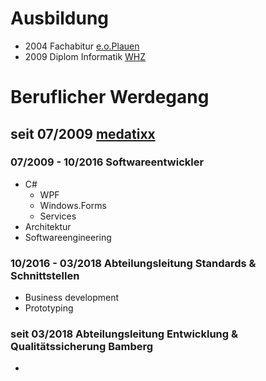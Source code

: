 # Ausbildung
- 2004 Fachabitur [e.o.Plauen](http://www.bsz-eoplauen.de/)
- 2009 Diplom Informatik [WHZ](https://www.fh-zwickau.de/)

# Beruflicher Werdegang
## seit 07/2009 [medatixx](https://www.medatixx.de/)
###   07/2009 - 10/2016 Softwareentwickler
  - C#
    - WPF
    - Windows.Forms
    - Services
  - Architektur
  - Softwareengineering
###   10/2016 - 03/2018 Abteilungsleitung Standards & Schnittstellen
  - Business development
  - Prototyping 
###   seit 03/2018 Abteilungsleitung Entwicklung & Qualitätssicherung Bamberg
- 
